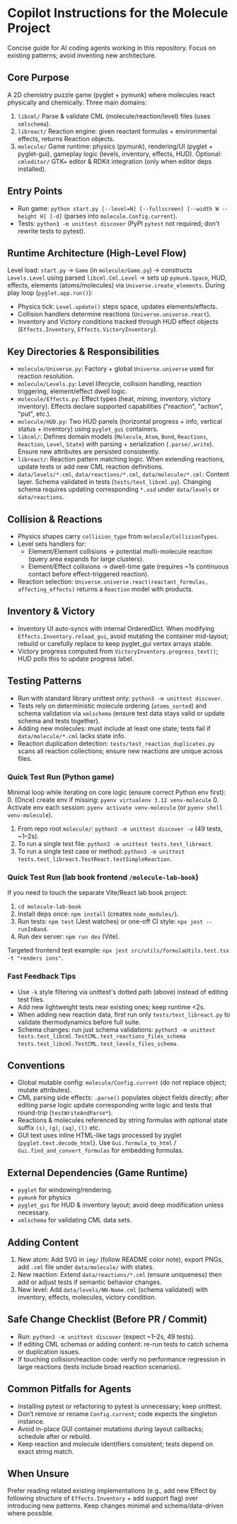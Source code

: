 # Copilot Instructions for the Molecule Project

Concise guide for AI coding agents working in this repository. Focus on existing patterns; avoid inventing new architecture.

## Core Purpose
A 2D chemistry puzzle game (pyglet + pymunk) where molecules react physically and chemically. Three main domains:
1. `libcml/` Parse & validate CML (molecule/reaction/level) files (uses `xmlschema`).
2. `libreact/` Reaction engine: given reactant formulas + environmental effects, returns Reaction objects.
3. `molecule/` Game runtime: physics (pymunk), rendering/UI (pyglet + pyglet-gui), gameplay logic (levels, inventory, effects, HUD).
Optional: `cmleditor/` GTK+ editor & RDKit integration (only when editor deps installed).

## Entry Points
- Run game: `python start.py [--level=N] [--fullscreen] [--width W --height H] [-d]` (parses into `molecule.Config.current`).
- Tests: `python3 -m unittest discover` (PyPI `pytest` not required; don't rewrite tests to pytest).

## Runtime Architecture (High-Level Flow)
Level load:
`start.py` -> `Game` (in `molecule/Game.py`) -> constructs `Levels.Level` using parsed `libcml.Cml.Level` -> sets up `pymunk.Space`, HUD, effects, elements (atoms/molecules) via `Universe.create_elements`.
During play loop (`pyglet.app.run()`):
- Physics tick: `Level.update()` steps space, updates elements/effects.
- Collision handlers determine reactions (`Universe.universe.react`).
- Inventory and Victory conditions tracked through HUD effect objects (`Effects.Inventory`, `Effects.VictoryInventory`).

## Key Directories & Responsibilities
- `molecule/Universe.py`: Factory + global `Universe.universe` used for reaction resolution.
- `molecule/Levels.py`: Level lifecycle, collision handling, reaction triggering, element/effect dwell logic.
- `molecule/Effects.py`: Effect types (heat, mining, inventory, victory inventory). Effects declare supported capabilities ("reaction", "action", "put", etc.).
- `molecule/HUD.py`: Two HUD panels (horizontal progress + info, vertical status + inventory) using `pyglet_gui` containers.
- `libcml/`: Defines domain models (`Molecule`, `Atom`, `Bond`, `Reactions`, `Reaction`, `Level`, `State`) with parsing + serialization (`.parse/.write`). Ensure new attributes are persisted consistently.
- `libreact/`: Reaction pattern matching logic. When extending reactions, update tests or add new CML reaction definitions.
- `data/levels/*.cml`, `data/reactions/*.cml`, `data/molecule/*.cml`: Content layer. Schema validated in tests (`tests/test_libcml.py`). Changing schema requires updating corresponding `*.xsd` under `data/levels` or `data/reactions`.

## Collision & Reactions
- Physics shapes carry `collision_type` from `molecule/CollisionTypes`.
- Level sets handlers for:
  - Element/Element collisions -> potential multi-molecule reaction (query area expands for large clusters).
  - Element/Effect collisions -> dwell-time gate (requires ~1s continuous contact before effect-triggered reaction).
- Reaction selection: `Universe.universe.react(reactant_formulas, affecting_effects)` returns a `Reaction` model with products.

## Inventory & Victory
- Inventory UI auto-syncs with internal OrderedDict. When modifying `Effects.Inventory.reload_gui`, avoid mutating the container mid-layout; rebuild or carefully replace to keep pyglet_gui vertex arrays stable.
- Victory progress computed from `VictoryInventory.progress_text()`; HUD polls this to update progress label.

## Testing Patterns
- Run with standard library unittest only: `python3 -m unittest discover`.
- Tests rely on deterministic molecule ordering (`atoms_sorted`) and schema validation via `xmlschema` (ensure test data stays valid or update schema and tests together).
- Adding new molecules: must include at least one state; tests fail if `data/molecule/*.cml` lacks state info.
- Reaction duplication detection: `tests/test_reaction_duplicates.py` scans all reaction collections; ensure new reactions are unique across files.

### Quick Test Run (Python game)
Minimal loop while iterating on core logic (ensure correct Python env first):
0. (Once) create env if missing: `pyenv virtualenv 3.12 venv-molecule`
0. Activate env each session: `pyenv activate venv-molecule` (or `pyenv shell venv-molecule`).
1. From repo root `molecule/`: `python3 -m unittest discover -v` (49 tests, ~1–2s).
2. To run a single test file: `python3 -m unittest tests.test_libreact`.
3. To run a single test case or method: `python3 -m unittest tests.test_libreact.TestReact.testSimpleReaction`.

### Quick Test Run (lab book frontend `/molecule-lab-book`)
If you need to touch the separate Vite/React lab book project:
1. `cd molecule-lab-book`
2. Install deps once: `npm install` (creates `node_modules/`).
3. Run tests: `npm test` (Jest watches) or one-off CI style: `npx jest --runInBand`.
4. Run dev server: `npm run dev` (Vite).

Targeted frontend test example: `npx jest src/utils/formulaUtils.test.tsx -t "renders ions"`.

### Fast Feedback Tips
- Use `-k` style filtering via unittest's dotted path (above) instead of editing test files.
- Add new lightweight tests near existing ones; keep runtime <2s.
- When adding new reaction data, first run only `tests/test_libreact.py` to validate thermodynamics before full suite.
- Schema changes: run just schema validations: `python3 -m unittest tests.test_libcml.TestCML.test_reactions_files_schema tests.test_libcml.TestCML.test_levels_files_schema`.

## Conventions
- Global mutable config: `molecule/Config.current` (do not replace object; mutate attributes).
- CML parsing side effects: `.parse()` populates object fields directly; after editing parse logic update corresponding write logic and tests that round-trip (`testWriteAndParse*`).
- Reactions & molecules referenced by string formulas with optional state suffix `(s)`, `(g)`, `(aq)`, `(l)` etc.
- GUI text uses inline HTML-like tags processed by pyglet (`pyglet.text.decode_html`). Use `Gui.formula_to_html` / `Gui.find_and_convert_formulas` for embedding formulas.

## External Dependencies (Game Runtime)
- `pyglet` for windowing/rendering.
- `pymunk` for physics
- `pyglet_gui` for HUD & inventory layout; avoid deep modification unless necessary.
- `xmlschema` for validating CML data sets.

## Adding Content
1. New atom: Add SVG in `img/` (follow README color note), export PNGs, add `.cml` file under `data/molecule/` with states.
2. New reaction: Extend `data/reactions/*.cml` (ensure uniqueness) then add or adjust tests if semantic behavior changes.
3. New level: Add `data/levels/NN-Name.cml` (schema validated) with inventory, effects, molecules, victory condition.

## Safe Change Checklist (Before PR / Commit)
- Run: `python3 -m unittest discover` (expect ~1–2s, 49 tests).
- If editing CML schemas or adding content: re-run tests to catch schema or duplication issues.
- If touching collision/reaction code: verify no performance regression in large reactions (tests include broad reaction scenarios).

## Common Pitfalls for Agents
- Installing pytest or refactoring to pytest is unnecessary; keep unittest.
- Don’t remove or rename `Config.current`; code expects the singleton instance.
- Avoid in-place GUI container mutations during layout callbacks; schedule after or rebuild.
- Keep reaction and molecule identifiers consistent; tests depend on exact string match.

## When Unsure
Prefer reading related existing implementations (e.g., add new Effect by following structure of `Effects.Inventory` + add support flag) over introducing new patterns. Keep changes minimal and schema/data-driven where possible.